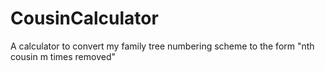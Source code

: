 # CousinCalculator
A calculator to convert my family tree numbering scheme to the form "nth cousin m times removed"
